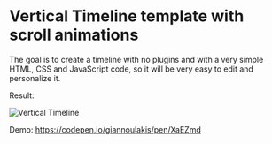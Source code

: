 # Vertical Timeline template with scroll animations

The goal is to create a timeline with no plugins and with a very simple HTML, CSS and JavaScript code, so it will be very easy to edit and personalize it.

Result:

![Vertical Timeline](https://scaalar.com/wp-content/uploads/2017/08/timeline-ezgif.com-optimize.gif)


Demo:
https://codepen.io/giannoulakis/pen/XaEZmd
